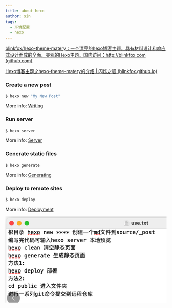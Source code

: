 ```yaml
---
title: about hexo
author: sin
tags: 
  - 环境配置
  - hexo
---
```


[blinkfox/hexo-theme-matery：一个漂亮的hexo博客主题，具有材料设计和响应式设计而成的全面、美观的Hexo主题。国内访问：http://blinkfox.com (github.com)](https://github.com/blinkfox/hexo-theme-matery)

[Hexo博客主题之hexo-theme-matery的介绍 | 闪烁之狐 (blinkfox.github.io)](https://blinkfox.github.io/2018/09/28/qian-duan/hexo-bo-ke-zhu-ti-zhi-hexo-theme-matery-de-jie-shao/#toc-heading-3)

### Create a new post

``` bash
$ hexo new "My New Post"
```

More info: [Writing](https://hexo.io/docs/writing.html)

### Run server

``` bash
$ hexo server
```

More info: [Server](https://hexo.io/docs/server.html)

### Generate static files

``` bash
$ hexo generate
```

More info: [Generating](https://hexo.io/docs/generating.html)

### Deploy to remote sites

``` bash
$ hexo deploy
```

More info: [Deployment](https://hexo.io/docs/one-command-deployment.html)

![image-20230111222235606](https://raw.githubusercontent.com/c-sin7/picgoIMG/main/image-20230111222235606.png)
